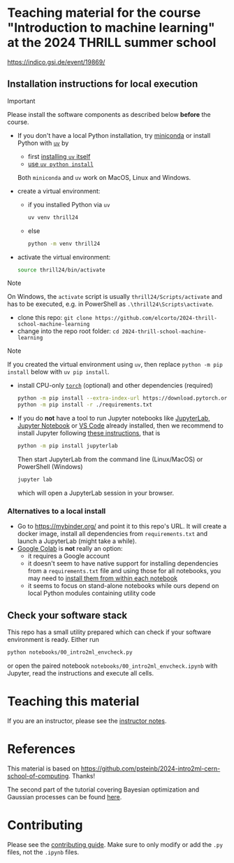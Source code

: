 # Teaching material for the course "Introduction to machine learning" at the 2024 THRILL summer school

https://indico.gsi.de/event/19869/

## Installation instructions for local execution

> [!IMPORTANT]
> Please install the software components as described below **before** the
> course.


* If you don't have a local Python installation, try
  [miniconda](https://docs.anaconda.com/miniconda) or install Python with
  [`uv`](https://docs.astral.sh/uv)
  by
  * first [installing `uv`
    itself](https://docs.astral.sh/uv/getting-started/installation/)
  * [use `uv python install`](https://docs.astral.sh/uv/guides/install-python/)

  Both `miniconda` and `uv` work on MacOS, Linux and Windows.

* create a virtual environment:
  * if you installed Python via `uv`

    ```sh
    uv venv thrill24
    ```

  * else

    ```sh
    python -m venv thrill24
    ```

* activate the virtual environment:

  ```sh
  source thrill24/bin/activate
  ```

> [!NOTE]
> On Windows, the `activate` script is usually `thrill24/Scripts/activate` and
> has to be executed, e.g. in PowerShell as `.\thrill24\Scripts\activate`.

* clone this repo: `git clone https://github.com/elcorto/2024-thrill-school-machine-learning`
* change into the repo root folder: `cd 2024-thrill-school-machine-learning`

> [!NOTE]
> If you created the virtual environment using `uv`, then replace `python -m
> pip install` below with `uv pip install`.
>

* install CPU-only [`torch`](https://pytorch.org/) (optional) and other dependencies (required)

  ```sh
  python -m pip install --extra-index-url https://download.pytorch.org/whl/cpu torch
  python -m pip install -r ./requirements.txt
  ```

* If you do **not** have a tool to run Jupyter notebooks like [JupyterLab,
  Jupyter Notebook](https://jupyter.org/) or [VS
  Code](https://code.visualstudio.com/docs/datascience/jupyter-notebooks)
  already installed, then
  we recommend to install Jupyter following [these
  instructions](https://jupyter.org/install), that is

  ```sh
  python -m pip install jupyterlab
  ```

  Then start JupyterLab from the command line (Linux/MacOS) or PowerShell
  (Windows)

  ```sh
  jupyter lab
  ```

  which will open a JupyterLab session in your browser.

### Alternatives to a local install

* Go to https://mybinder.org/ and point it to this repo's URL. It will create a
  docker image, install all dependencies from `requirements.txt` and launch a
  JupyterLab (might take a while).
* [Google Colab](https://colab.research.google.com) is **not** really an
  option:
  * it requires a Google account
  * it doesn't seem to have native support for installing dependencies from a
    `requirements.txt` file and using those for all notebooks, you may need to
    [install them from within each
    notebook](https://colab.research.google.com/notebooks/snippets/importing_libraries.ipynb)
  * it seems to focus on stand-alone notebooks while ours depend on local Python
    modules containing utility code

## Check your software stack

This repo has a small utility prepared which can check if your software
environment is ready. Either run

```sh
python notebooks/00_intro2ml_envcheck.py
```

or open the paired notebook `notebooks/00_intro2ml_envcheck.ipynb` with
Jupyter, read the instructions and execute all cells.

# Teaching this material

If you are an instructor, please see the [instructor notes](FOR_INSTRUCTORS.md).

# References

This material is based on
https://github.com/psteinb/2024-intro2ml-cern-school-of-computing. Thanks!

The second part of the tutorial covering Bayesian optimization and Gaussian
processes can be found
[here](https://github.com/ritzann/2024-thrill-school-gp-bo).

# Contributing

Please see the [contributing guide](CONTRIBUTING.md). Make sure to only modify
or add the `.py` files, not the `.ipynb` files.
